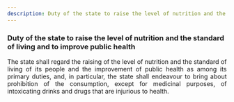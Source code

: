 ```yaml
---
description: Duty of the state to raise the level of nutrition and the standard of living and to improve public health
---
```


### Duty of the state to raise the level of nutrition and the standard of living and to improve public health
<div style="text-align: justify">

The state shall regard the raising of the level of nutrition and the standard of living of its people and the improvement of public health as among its primary duties, and, in particular, the state shall endeavour to bring about prohibition of the consumption, except for medicinal purposes, of intoxicating drinks and drugs that are injurious to health.

</div>
